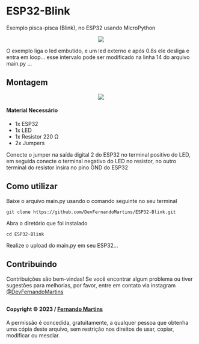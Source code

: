 # ESP32-Blink
Exemplo pisca-pisca (Blink), no ESP32 usando MicroPython

 <p align="center">
 <img src=https://i.imgur.com/uXOMc90.gif>
</p>
      O exemplo liga o led embutido, e um led externo e após 0.8s ele desliga e entra em loop... esse intervalo pode ser modificado na linha 14 do arquivo main.py ...

## Montagem
<p align="center">
 <img src=https://i.imgur.com/IjUbu8k.png>
</p>

#### Material Necessário
- 1x ESP32
- 1x LED
- 1x Resistor 220 Ω
- 2x Jumpers

Conecte o jumper na saída digital 2 do ESP32 no terminal positivo do LED, em seguida conecte o terminal negativo do LED no resistor, no outro terminal do resistor insira no pino GND do ESP32 

## Como utilizar
 
Baixe o arquivo main.py usando o comando seguinte no seu terminal
```shell
git clone https://github.com/DevFernandoMartins/ESP32-Blink.git
 ```
Abra o diretório que foi instalado
 ```shell
 cd ESP32-Blink
 ```
 Realize o upload do main.py em seu ESP32...

 ## Contribuindo

Contribuições são bem-vindas! Se você encontrar algum problema ou tiver sugestões para melhorias, por favor, entre em contato via instagram [@DevFernandoMartins](https://instagram.com/DevFernandoMartins)

##
#### Copyright © 2023 / [Fernando Martins](https://github.com/DevFernandoMartins)

A permissão é concedida, gratuitamente, a qualquer pessoa que obtenha uma cópia deste arquivo, sem restrição nos direitos de usar, copiar, modificar ou mesclar.
